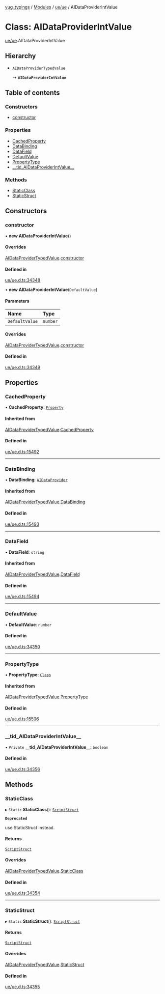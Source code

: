 [yug_typings](../README.md) / [Modules](../modules.md) / [ue/ue](../modules/ue_ue.md) / AIDataProviderIntValue

# Class: AIDataProviderIntValue

[ue/ue](../modules/ue_ue.md).AIDataProviderIntValue

## Hierarchy

- [`AIDataProviderTypedValue`](ue_ue.AIDataProviderTypedValue.md)

  ↳ **`AIDataProviderIntValue`**

## Table of contents

### Constructors

- [constructor](ue_ue.AIDataProviderIntValue.md#constructor)

### Properties

- [CachedProperty](ue_ue.AIDataProviderIntValue.md#cachedproperty)
- [DataBinding](ue_ue.AIDataProviderIntValue.md#databinding)
- [DataField](ue_ue.AIDataProviderIntValue.md#datafield)
- [DefaultValue](ue_ue.AIDataProviderIntValue.md#defaultvalue)
- [PropertyType](ue_ue.AIDataProviderIntValue.md#propertytype)
- [\_\_tid\_AIDataProviderIntValue\_\_](ue_ue.AIDataProviderIntValue.md#__tid_aidataproviderintvalue__)

### Methods

- [StaticClass](ue_ue.AIDataProviderIntValue.md#staticclass)
- [StaticStruct](ue_ue.AIDataProviderIntValue.md#staticstruct)

## Constructors

### constructor

• **new AIDataProviderIntValue**()

#### Overrides

[AIDataProviderTypedValue](ue_ue.AIDataProviderTypedValue.md).[constructor](ue_ue.AIDataProviderTypedValue.md#constructor)

#### Defined in

[ue/ue.d.ts:34348](https://github.com/YugMetaverse/yug_typings/blob/25cad34/ue/ue.d.ts#L34348)

• **new AIDataProviderIntValue**(`DefaultValue`)

#### Parameters

| Name | Type |
| :------ | :------ |
| `DefaultValue` | `number` |

#### Overrides

[AIDataProviderTypedValue](ue_ue.AIDataProviderTypedValue.md).[constructor](ue_ue.AIDataProviderTypedValue.md#constructor)

#### Defined in

[ue/ue.d.ts:34349](https://github.com/YugMetaverse/yug_typings/blob/25cad34/ue/ue.d.ts#L34349)

## Properties

### CachedProperty

• **CachedProperty**: [`Property`](ue_ue.Property.md)

#### Inherited from

[AIDataProviderTypedValue](ue_ue.AIDataProviderTypedValue.md).[CachedProperty](ue_ue.AIDataProviderTypedValue.md#cachedproperty)

#### Defined in

[ue/ue.d.ts:15492](https://github.com/YugMetaverse/yug_typings/blob/25cad34/ue/ue.d.ts#L15492)

___

### DataBinding

• **DataBinding**: [`AIDataProvider`](ue_ue.AIDataProvider.md)

#### Inherited from

[AIDataProviderTypedValue](ue_ue.AIDataProviderTypedValue.md).[DataBinding](ue_ue.AIDataProviderTypedValue.md#databinding)

#### Defined in

[ue/ue.d.ts:15493](https://github.com/YugMetaverse/yug_typings/blob/25cad34/ue/ue.d.ts#L15493)

___

### DataField

• **DataField**: `string`

#### Inherited from

[AIDataProviderTypedValue](ue_ue.AIDataProviderTypedValue.md).[DataField](ue_ue.AIDataProviderTypedValue.md#datafield)

#### Defined in

[ue/ue.d.ts:15494](https://github.com/YugMetaverse/yug_typings/blob/25cad34/ue/ue.d.ts#L15494)

___

### DefaultValue

• **DefaultValue**: `number`

#### Defined in

[ue/ue.d.ts:34350](https://github.com/YugMetaverse/yug_typings/blob/25cad34/ue/ue.d.ts#L34350)

___

### PropertyType

• **PropertyType**: [`Class`](ue_ue.Class.md)

#### Inherited from

[AIDataProviderTypedValue](ue_ue.AIDataProviderTypedValue.md).[PropertyType](ue_ue.AIDataProviderTypedValue.md#propertytype)

#### Defined in

[ue/ue.d.ts:15506](https://github.com/YugMetaverse/yug_typings/blob/25cad34/ue/ue.d.ts#L15506)

___

### \_\_tid\_AIDataProviderIntValue\_\_

• `Private` **\_\_tid\_AIDataProviderIntValue\_\_**: `boolean`

#### Defined in

[ue/ue.d.ts:34356](https://github.com/YugMetaverse/yug_typings/blob/25cad34/ue/ue.d.ts#L34356)

## Methods

### StaticClass

▸ `Static` **StaticClass**(): [`ScriptStruct`](ue_ue.ScriptStruct.md)

**`Deprecated`**

use StaticStruct instead.

#### Returns

[`ScriptStruct`](ue_ue.ScriptStruct.md)

#### Overrides

[AIDataProviderTypedValue](ue_ue.AIDataProviderTypedValue.md).[StaticClass](ue_ue.AIDataProviderTypedValue.md#staticclass)

#### Defined in

[ue/ue.d.ts:34354](https://github.com/YugMetaverse/yug_typings/blob/25cad34/ue/ue.d.ts#L34354)

___

### StaticStruct

▸ `Static` **StaticStruct**(): [`ScriptStruct`](ue_ue.ScriptStruct.md)

#### Returns

[`ScriptStruct`](ue_ue.ScriptStruct.md)

#### Overrides

[AIDataProviderTypedValue](ue_ue.AIDataProviderTypedValue.md).[StaticStruct](ue_ue.AIDataProviderTypedValue.md#staticstruct)

#### Defined in

[ue/ue.d.ts:34355](https://github.com/YugMetaverse/yug_typings/blob/25cad34/ue/ue.d.ts#L34355)
